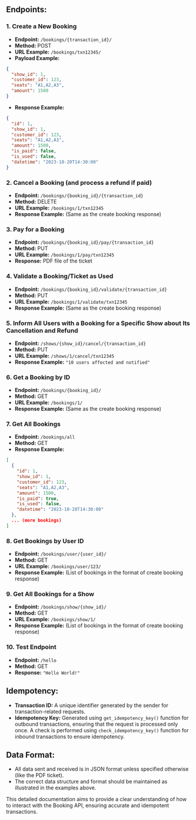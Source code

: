 
## Endpoints:

### 1. **Create a New Booking**
- **Endpoint:** `/bookings/{transaction_id}/`
- **Method:** POST
- **URL Example:** `/bookings/txn12345/`
- **Payload Example:**
```json
{
  "show_id": 1,
  "customer_id": 123,
  "seats": "A1,A2,A3",
  "amount": 1500
}
```
- **Response Example:**
```json
{
  "id": 1,
  "show_id": 1,
  "customer_id": 123,
  "seats": "A1,A2,A3",
  "amount": 1500,
  "is_paid": false,
  "is_used": false,
  "datetime": "2023-10-20T14:30:00"
}
```

### 2. **Cancel a Booking (and process a refund if paid)**
- **Endpoint:** `/bookings/{booking_id}/{transaction_id}`
- **Method:** DELETE
- **URL Example:** `/bookings/1/txn12345`
- **Response Example:** (Same as the create booking response)

### 3. **Pay for a Booking**
- **Endpoint:** `/bookings/{booking_id}/pay/{transaction_id}`
- **Method:** PUT
- **URL Example:** `/bookings/1/pay/txn12345`
- **Response:** PDF file of the ticket

### 4. **Validate a Booking/Ticket as Used**
- **Endpoint:** `/bookings/{booking_id}/validate/{transaction_id}`
- **Method:** PUT
- **URL Example:** `/bookings/1/validate/txn12345`
- **Response Example:** (Same as the create booking response)

### 5. **Inform All Users with a Booking for a Specific Show about Its Cancellation and Refund**
- **Endpoint:** `/shows/{show_id}/cancel/{transaction_id}`
- **Method:** PUT
- **URL Example:** `/shows/1/cancel/txn12345`
- **Response Example:** `"10 users affected and notified"`

### 6. **Get a Booking by ID**
- **Endpoint:** `/bookings/{booking_id}/`
- **Method:** GET
- **URL Example:** `/bookings/1/`
- **Response Example:** (Same as the create booking response)

### 7. **Get All Bookings**
- **Endpoint:** `/bookings/all`
- **Method:** GET
- **Response Example:** 
```json
[
  {
    "id": 1,
    "show_id": 1,
    "customer_id": 123,
    "seats": "A1,A2,A3",
    "amount": 1500,
    "is_paid": true,
    "is_used": false,
    "datetime": "2023-10-20T14:30:00"
  },
  ... (more bookings)
]
```

### 8. **Get Bookings by User ID**
- **Endpoint:** `/bookings/user/{user_id}/`
- **Method:** GET
- **URL Example:** `/bookings/user/123/`
- **Response Example:** (List of bookings in the format of create booking response)

### 9. **Get All Bookings for a Show**
- **Endpoint:** `/bookings/show/{show_id}/`
- **Method:** GET
- **URL Example:** `/bookings/show/1/`
- **Response Example:** (List of bookings in the format of create booking response)

### 10. **Test Endpoint**
- **Endpoint:** `/hello`
- **Method:** GET
- **Response:** `"Hello World!"`

## Idempotency:
- **Transaction ID:** A unique identifier generated by the sender for transaction-related requests.
- **Idempotency Key:** Generated using `get_idempotency_key()` function for outbound transactions, ensuring that the request is processed only once. A check is performed using `check_idempotency_key()` function for inbound transactions to ensure idempotency.

## Data Format:
- All data sent and received is in JSON format unless specified otherwise (like the PDF ticket).
- The correct data structure and format should be maintained as illustrated in the examples above.

This detailed documentation aims to provide a clear understanding of how to interact with the Booking API, ensuring accurate and idempotent transactions.